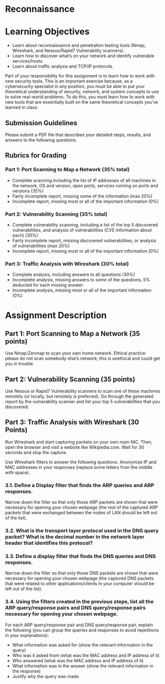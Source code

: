 # Reconnaissance

# Learning Objectives

- Learn about reconnaissance and penetration testing tools (Nmap, Wireshark, and Nessus/Rapid7 Vulnerability scanners).
- Learn how to discover what’s on your network and identify vulnerable services/hosts.
- Learn about traffic analysis and TCP/IP protocols.

Part of your responsibility for this assignment is to learn how to work with new security tools. This is an important exercise because, as a cybersecurity specialist in any position, you must be able to put your theoretical understanding of security, network, and system concepts to use to solve real-world problems. To do this, you must learn how to work with new tools that are essentially built on the same theoretical concepts you've learned in class.

## Submission Guidelines

Please submit a PDF file that describes your detailed steps, results, and answers to the following questions.

## Rubrics for Grading

### Part 1: Port Scanning to Map a Network (35% total)

- Complete scanning including the list of IP addresses of all machines in the network, OS and version, open ports, services running on ports and versions (35%)
- Fairly incomplete report, missing some of the information (max 20%)
- Incomplete report, missing most or all of the important information (0%)

### Part 2: Vulnerability Scanning (35% total)

- Complete vulnerability scanning, including a list of the top 5 discovered vulnerabilities, and analysis of vulnerabilities (CVE information about each) (30%)
- Fairly incomplete report, missing discovered vulnerabilities, or analysis of vulnerabilities (max 20%)
- Incomplete report, missing most or all of the important information (0%)

### Part 3: Traffic Analysis with Wireshark (30% total)

- Complete analysis, including answers to all questions (30%)
- Incomplete analysis, missing answers to some of the questions, 5% deducted for each missing answer.
- Incomplete analysis, missing most or all of the important information (0%)

# Assignment Description

## Part 1: Port Scanning to Map a Network (35 points)

Use Nmap/Zenmap to scan your own home network. Ethical practice: please do not scan somebody else’s network; this is unethical and could get you in trouble.

## Part 2: Vulnerability Scanning (35 points)

Use Nessus or Rapid7 Vulnerability scanners to scan one of these machines remotely (or locally, but remotely is preferred). Go through the generated report by the vulnerability scanner and list your top 5 vulnerabilities that you discovered.

## Part 3: Traffic Analysis with Wireshark (30 Points)

Run Wireshark and start capturing packets on your own main NIC. Then, open the browser and visit a website like Wikipedia.com. Wait for 30 seconds and stop the capture.

Use Wireshark filters to answer the following questions. Anonymize IP and MAC addresses in your responses (replace some letters from the middle with space).

### 3.1. Define a Display filter that finds the ARP queries and ARP responses.

Narrow down the filter so that only those ARP packets are shown that were necessary for opening your chosen webpage (the rest of the captured ARP packets that were exchanged between the nodes of LAN should be left out of the list).

### 3.2. What is the transport layer protocol used in the DNS query packet? What is the decimal number in the network layer header that identifies this protocol?

### 3.3. Define a display filter that finds the DNS queries and DNS responses.

Narrow down the filter so that only those DNS packets are shown that were necessary for opening your chosen webpage (the captured DNS packets that were related to other applications/clients in your computer should be left out of the list).

### 3.4. Using the filters created in the previous steps, list all the ARP query/response pairs and DNS query/response pairs necessary for opening your chosen webpage.

For each ARP query/response pair and DNS query/response pair, explain the following (you can group the queries and responses to avoid repetitions in your explanations):

- What information was asked for (show the relevant information in the query)
- Who was it asked from (what was the MAC address and IP address of it)
- Who answered (what was the MAC address and IP address of it)
- What information was in the answer (show the relevant information in the response)
- Justify why the query was made.
